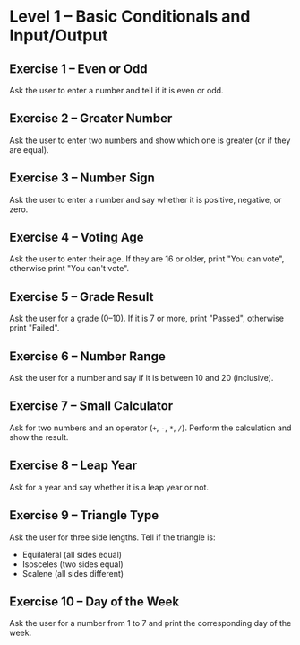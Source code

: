 # Level 1 – Basic Conditionals and Input/Output

## Exercise 1 – Even or Odd
Ask the user to enter a number and tell if it is even or odd.

## Exercise 2 – Greater Number
Ask the user to enter two numbers and show which one is greater (or if they are equal).

## Exercise 3 – Number Sign
Ask the user to enter a number and say whether it is positive, negative, or zero.

## Exercise 4 – Voting Age
Ask the user to enter their age. If they are 16 or older, print "You can vote", otherwise print "You can't vote".

## Exercise 5 – Grade Result
Ask the user for a grade (0–10). If it is 7 or more, print "Passed", otherwise print "Failed".

## Exercise 6 – Number Range
Ask the user for a number and say if it is between 10 and 20 (inclusive).

## Exercise 7 – Small Calculator
Ask for two numbers and an operator (`+`, `-`, `*`, `/`). Perform the calculation and show the result.

## Exercise 8 – Leap Year
Ask for a year and say whether it is a leap year or not.

## Exercise 9 – Triangle Type
Ask the user for three side lengths. Tell if the triangle is:
- Equilateral (all sides equal)
- Isosceles (two sides equal)
- Scalene (all sides different)

## Exercise 10 – Day of the Week
Ask the user for a number from 1 to 7 and print the corresponding day of the week.
